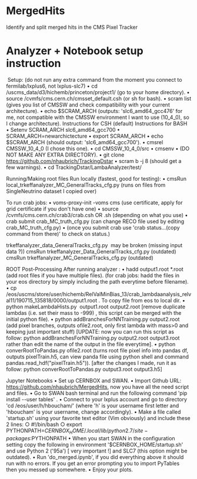 # MergedHits
Identify and split merged hits in the CMS Pixel Tracker

# Analyzer + Notebook setup instruction
 Setup: (do not run any extra command from the moment you connect to fermilab/lxplus6, not lxplus-slc7)
	• cd /uscms_data/d3/hichemb/princeton/project1/ (go to your home directory).
	• source /cvmfs/cms.cern.ch/cmsset_default.csh (or sh for bash).
	• scram list (gives you list of CMSSW and check compatibility with your current architecture).
	• echo $SCRAM_ARCH (outputs: 'slc6_amd64_gcc476' for me, not compatible with the CMSSW environment I want to use (10_4_0), so I change architecture).
Instructions for CSH (default)	Instructions for BASH
• Setenv SCRAM_ARCH slc6_amd64_gcc700 	• SCRAM_ARCH=newarchictecture
	• export SCRAM_ARCH
	• echo $SCRAM_ARCH (should output: 'slc6_amd64_gcc700').
	• cmsrel CMSSW_10_4_0 (I chose this one).
	• cd CMSSW_10_4_0/src
	• cmsenv
	• (DO NOT MAKE ANY EXTRA DIRECTORY).
	• git clone https://github.com/nhaubrich/TrackingDstar 
	• scram b -j 8 (should get a few warnings).
	• cd TrackingDstar/LambaAnalyzer/test/

Running/Making root files
Run locally (fastest, good for testing):
	• cmsRun local_trkeffanalyzer_MC_GeneralTracks_cfg.py (runs on files from SingleNeutrino dataset I copied over) 

To run crab jobs:
	• voms-proxy-init -voms cms (use certificate, apply for grid certificate if you don't have one)
	• source /cvmfs/cms.cern.ch/crab3/crab.csh  OR .sh (depending on what you use) 
	• crab submit crab_MC_truth_cfg.py (can change RECO file used by editing crab_MC_truth_cfg.py)
	• (once you submit crab use 'crab status…(copy command from there)' to check on status.)

trkeffanalyzer_data_GeneralTracks_cfg.py  may be broken (missing input data ?))
cmsRun trkeffanalyzer_Data_GeneralTracks_cfg.py (outdated)
cmsRun trkeffanalyzer_MC_GeneralTracks_cfg.py (outdated)


ROOT Post-Processing
After running analyzer :
	• hadd output1.root *.root  (add root files if you have multiple files). (for crab jobs: hadd the files in your eos directory by simply including the path everytime before filename).
	• cp /eos/uscms/store/user/hichemb/RelValMinBias_13/crab_lambdaanalysis_relval11/190715_135818/0000/output1.root . To copy file from eos to local dir.
	• python makeLambdaHists.py  output1.root output2.root [remove duplicate lambdas (i.e. set their mass to -999) , this script can be merged with the initial python file).
	• python addBranchesForNNTraining.py output2.root (add pixel branches, outputs ofile2.root, only first lambda with mass>0  and keeping just important stuff) [UPDATE: now you can run this script as follow: python addBranchesForNNTraining.py output2.root output3.root rather than edit the name of the output in the file everytime].
	• python converRootToPandas.py ofile2.root (turns root file pixel info into pandas df, outputs pixelTrain.h5, can view panda file using python shell and command pandas.read_hdf("pixelTrain.h5")). [after the changes I made, run it as follow: python converRootToPandas.py output3.root output3.h5]


Jupyter Notebooks
	• Set up CERNBOX and SWAN.
	• Import Github URL: https://github.com/nhaubrich/MergedHits, now you have all the need script and files.
	• Go to SWAN bash terminal and run the following command 'pip install --user tables' .
	• Connect to your lxplus account and go to directory 'cd /eos/user/h/hboucham/' (where 'h' is your username first letter and 'hboucham' is your username, change accordingly).
	• Make a file called 'startup.sh' using your favorite text editor (Vim obviously) and include these 2 lines:
		○ #!/bin/bash
		○ export PYTHONPATH=$CERNBOX_HOME/.local/lib/python2.7/site-packages:$PYTHONPATH
	• When you start SWAN in the configuration setting copy the following in environment '$CERNBOX_HOME/startup.sh' and use Python 2 ('95a') [ very important !] and SLC7 (this option might be outdated).
	• Run 'do_merged.ipynb', if you did everything above it should run with no errors. If you get an error prompting you to import PyTables then you messed up somewhere.
	• Enjoy your plots.


